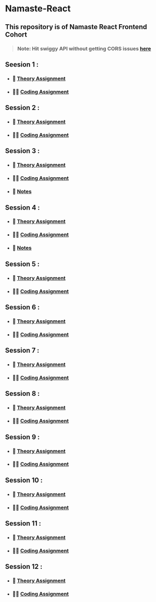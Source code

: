 # Namaste-React

## This repository is of Namaste React Frontend Cohort

>### Note: Hit swiggy API without getting CORS issues [here](https://github.com/haddercone/food-villa-server)

## Seesion 1 :

- ### :green_book: [Theory Assignment](./Session-1%20Inception/theory/)
- ### :man_technologist: [Coding Assignment](./Session-1%20Inception/code/)

## Session 2 :

- ### :green_book: [Theory Assignment](./Session-2%20Igniting%20our%20App/theory/)
- ### :man_technologist: [Coding Assignment](./Session-2%20Igniting%20our%20App/code)

## Session 3 :

- ### :green_book: [Theory Assignment](./Session-3/theory/)
- ### :man_technologist: [Coding Assignment](./Session-3/code/)
- ### :open_book: [Notes](./Session-3/theory/notes%20.md)

## Session 4 :

- ### :green_book: [Theory Assignment](./Session-4/theory/)
- ### :man_technologist: [Coding Assignment](./Session-4/code/)
- ### :open_book: [Notes](./Session-4/theory/notes.md)

## Session 5 :

- ### :green_book: [Theory Assignment](./Session-5/theory/)
- ### :man_technologist: [Coding Assignment](./Session-5/code/)

## Session 6 :

- ### :green_book: [Theory Assignment](./Session-6/theory/)
- ### :man_technologist: [Coding Assignment](./Session-6/code/)

## Session 7 :

- ### :green_book: [Theory Assignment](./Session-7/theory/)
- ### :man_technologist: [Coding Assignment](./Session-7/code/)

## Session 8 :

- ### :green_book: [Theory Assignment](./Session-8/theory/)
- ### :man_technologist: [Coding Assignment](./Session-8/code/)

## Session 9 :

- ### :green_book: [Theory Assignment](./Session-9/theory/)
- ### :man_technologist: [Coding Assignment](./Session-9/code/)

## Session 10 :

- ### :green_book: [Theory Assignment](./Session-10/theory/)
- ### :man_technologist: [Coding Assignment](./Session-10/code/)

## Session 11 :

- ### :green_book: [Theory Assignment](./Session-11/theory/)
- ### :man_technologist: [Coding Assignment](./Session-11/code/)

## Session 12 :

- ### :green_book: [Theory Assignment](./Session-12/theory/)
- ### :man_technologist: [Coding Assignment](./Session-12/code/)